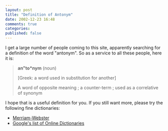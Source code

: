 ```yaml
---
layout: post
title: "Definition of Antonym"
date: 2002-12-23 16:48
comments: true
categories: 
published: false
---
```


I get a large number of people coming to this site, apparently searching for a
definition of the word "antonym".  So as a service to all these people, here it
is:

> **an"to*nym** (noun)
>
> [Greek: a word used in substitution for another]
>
> A word of opposite meaning ; a counter-term ; used as a correlative of synonym

I hope that is a useful definition for you. If you still want more, please try
the following fine dictionaries:

 *  [Merriam-Webster](http://www.m-w.com/)
 * [Google's list of Online Dictionaries](http://directory.google.com/Top/Reference/Dictionaries/)
